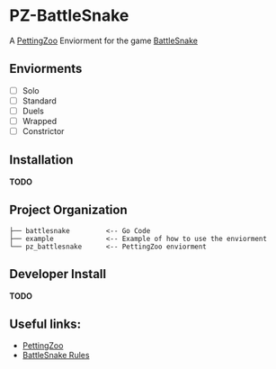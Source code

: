 # PZ-BattleSnake


A [PettingZoo](https://github.com/Farama-Foundation/PettingZoo) Enviorment for the game [BattleSnake]([https://](https://play.battlesnake.com/))

## Enviorments

- [ ] Solo
- [ ] Standard
- [ ] Duels
- [ ] Wrapped
- [ ] Constrictor

## Installation

**TODO**

## Project Organization

```
├── battlesnake         <-- Go Code
├── example             <-- Example of how to use the enviorment
└── pz_battlesnake      <-- PettingZoo enviorment
```

## Developer Install

**TODO**

## Useful links:

- [PettingZoo]([https://](https://github.com/Farama-Foundation/PettingZoo))
- [BattleSnake Rules](https://github.com/BattlesnakeOfficial/rules/)
